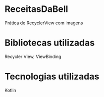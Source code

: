 # ReceitasDaBell
Prática de RecyclerView com imagens
# Bibliotecas utilizadas
Recycler View, ViewBinding
# Tecnologias utilizadas
Kotlin
